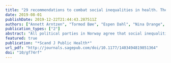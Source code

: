```yaml
---
title: "29 recommendations to combat social inequalities in health. The Norwegian Council on Social Inequalities in Health"
date: 2019-08-01
publishDate: 2019-12-22T21:44:43.287511Z
authors: ["Annett Arntzen", "Tormod Bøe", "Espen Dahl", "Nina Drange", "Terje A Eikemo", "Jon Ivar Elstad", "Elisabeth Fosse", "Steinar Krokstad", "Astri Syse", "Mira Aaboen Sletten", "Bjorn Heine Strand"]
publication_types: ["2"]
abstract: "All political parties in Norway agree that social inequalities in health comprise a public health problem and should be reduced. Against this background, the Council on Social Inequalities in Health has taken action to provide specific advice to reduce social health differences. Our recommendations focus on the entire social gradient rather than just poverty and the socially disadvantaged. By proposing action on the social determinants of health such as affordable child-care, education, living environments and income structures, we aim to facilitate a possible re-orientation of policy away from redistribution to universalism. The striking challenges of the causes of health differences are complex, and the 29 recommendations to combat social inequality of health demand cross sectorial actions. The recommendations are listed thematically and have not been prioritized. Some are fundamental and require pronounced changes across sectors, whereas others are minor and sector-specific."
featured: true
publication: "*Scand J Public Health*"
url_pdf: "http://journals.sagepub.com/doi/10.1177/1403494819851364"
doi: "10/gf74rf"
---
```



